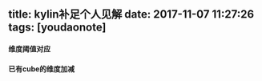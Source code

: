 
title: kylin补足个人见解
date: 2017-11-07 11:27:26
tags: [youdaonote]
---

#### 维度阈值对应

#### 已有cube的维度加减
